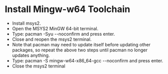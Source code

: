 # Install Mingw-w64 Toolchain

* Install msys2.
* Open the MSYS2 MinGW 64-bit terminal.
* Type: pacman -Syu --noconfirm and press enter.
* Close and reopen the msys2 terminal.
* Note that pacman may need to update itself before updating other packages, so repeat the above two steps until pacman no longer updates anything.
* Type: pacman -S mingw-w64-x86_64-gcc --noconfirm and press enter.
* Close the msys2 terminal